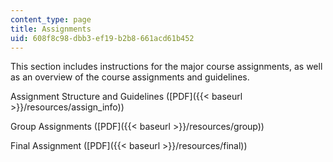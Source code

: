 ```yaml
---
content_type: page
title: Assignments
uid: 608f8c98-dbb3-ef19-b2b8-661acd61b452
---
```


This section includes instructions for the major course assignments, as well as an overview of the course assignments and guidelines.

Assignment Structure and Guidelines ([PDF]({{< baseurl >}}/resources/assign_info))

Group Assignments ([PDF]({{< baseurl >}}/resources/group))

Final Assignment ([PDF]({{< baseurl >}}/resources/final))